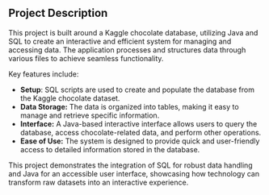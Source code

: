 Project Description
--------------------

This project is built around a Kaggle chocolate database, utilizing Java and SQL to create an interactive and efficient system for managing and accessing data. The application processes and structures data through various files to achieve seamless functionality.  

Key features include:  
- **Setup**: SQL scripts are used to create and populate the database from the Kaggle chocolate dataset.  
- **Data Storage:** The data is organized into tables, making it easy to manage and retrieve specific information.  
- **Interface:** A Java-based interactive interface allows users to query the database, access chocolate-related data, and perform other operations.  
- **Ease of Use:** The system is designed to provide quick and user-friendly access to detailed information stored in the database.  

This project demonstrates the integration of SQL for robust data handling and Java for an accessible user interface, showcasing how technology can transform raw datasets into an interactive experience.
